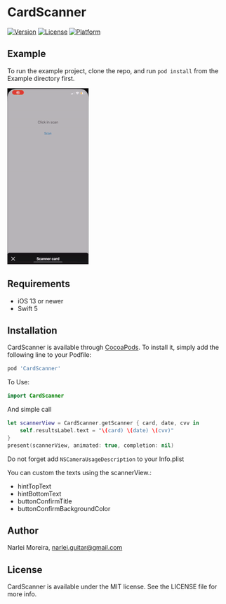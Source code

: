 # CardScanner
[![Version](https://img.shields.io/cocoapods/v/CardScanner.svg?style=flat)](https://cocoapods.org/pods/CardScanner)
[![License](https://img.shields.io/cocoapods/l/CardScanner.svg?style=flat)](https://cocoapods.org/pods/CardScanner)
[![Platform](https://img.shields.io/cocoapods/p/CardScanner.svg?style=flat)](https://cocoapods.org/pods/CardScanner)

## Example

To run the example project, clone the repo, and run `pod install` from the Example directory first.

![](Screenshots/sample.gif)

## Requirements

- iOS 13 or newer
- Swift 5

## Installation

CardScanner is available through [CocoaPods](https://cocoapods.org). To install
it, simply add the following line to your Podfile:

```ruby
pod 'CardScanner'
```

To Use:


```Swift
import CardScanner 
```

And simple call 

```Swift
let scannerView = CardScanner.getScanner { card, date, cvv in
    self.resultsLabel.text = "\(card) \(date) \(cvv)"
}
present(scannerView, animated: true, completion: nil)
```

Do not forget add `NSCameraUsageDescription` to your Info.plist

You can custom the texts using the scannerView.:
- hintTopText
- hintBottomText
- buttonConfirmTitle
- buttonConfirmBackgroundColor

## Author

Narlei Moreira, narlei.guitar@gmail.com

## License

CardScanner is available under the MIT license. See the LICENSE file for more info.
